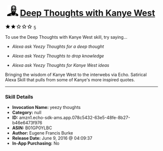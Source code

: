 # &nbsp;<img src="skill_icon" alt="Deep Thoughts with Kanye West icon" width="36"> [Deep Thoughts with Kanye West](http://alexa.amazon.com/#skills/amzn1.echo-sdk-ams.app.078c5432-63e5-48fe-8b27-b46e6473f976)
![2 stars](../../images/ic_star_black_18dp_1x.png)![2 stars](../../images/ic_star_black_18dp_1x.png)![2 stars](../../images/ic_star_border_black_18dp_1x.png)![2 stars](../../images/ic_star_border_black_18dp_1x.png)![2 stars](../../images/ic_star_border_black_18dp_1x.png) 5

To use the Deep Thoughts with Kanye West skill, try saying...

* *Alexa ask Yeezy Thoughts for a deep thought*

* *Alexa ask Yeezy Thoughts to drop knowledge*

* *Alexa ask Yeezy Thoughts for Kanye West ideas*

Bringing the wisdom of Kanye West to the interwebs via Echo. Satirical Alexa Skill that pulls from some of Kanye's more inspired quotes.

***

### Skill Details

* **Invocation Name:** yeezy thoughts
* **Category:** null
* **ID:** amzn1.echo-sdk-ams.app.078c5432-63e5-48fe-8b27-b46e6473f976
* **ASIN:** B01GP0YLBC
* **Author:** Eugene Francis Burke
* **Release Date:** June 9, 2016 @ 04:09:37
* **In-App Purchasing:** No
